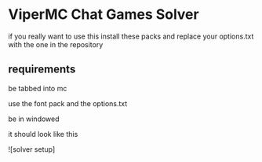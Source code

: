 # ViperMC Chat Games Solver
if you really want to use this install these packs and replace your options.txt with the one in the repository

## requirements

be tabbed into mc 

use the font pack and the options.txt

be in windowed

it should look like this

![solver setup]
